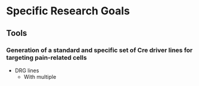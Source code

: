 # Specific Research Goals

## Tools

### Generation of a standard and specific set of Cre driver lines for targeting pain-related cells
- DRG lines
    - With multiple 

